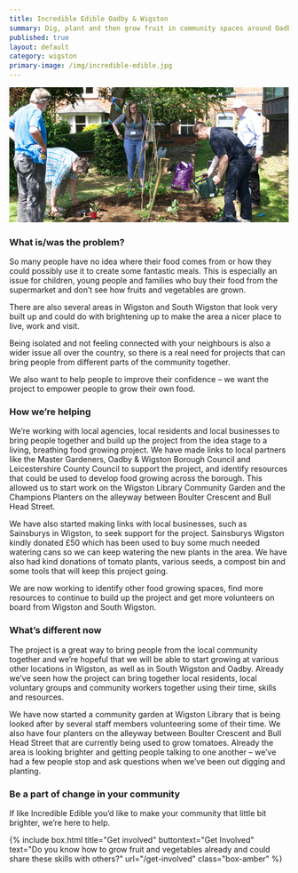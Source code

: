 ```yaml
---
title: Incredible Edible Oadby & Wigston
summary: Dig, plant and then grow fruit in community spaces around Oadby & Wigston borough.
published: true
layout: default
category: wigston
primary-image: /img/incredible-edible.jpg
---
```


![Service users from the Incredible Edible Project](/img/incredible-edible.jpg)

### What is/was the problem? 

So many people have no idea where their food comes from or how they could possibly use it to create some fantastic meals. This is especially an issue for children, young people and families who buy their food from the supermarket and don’t see how fruits and vegetables are grown. 

There are also several areas in Wigston and South Wigston that look very built up and could do with brightening up to make the area a nicer place to live, work and visit.

Being isolated and not feeling connected with your neighbours is also a wider issue all over the country, so there is a real need for projects that can bring people from different parts of the community together.

We also want to help people to improve their confidence – we want the project to empower people to grow their own food.

### How we’re helping 

We’re working with local agencies, local residents and local businesses to bring people together and build up the project from the idea stage to a living, breathing food growing project. We have made links to local partners like the Master Gardeners, Oadby & Wigston Borough Council and Leicestershire County Council to support the project, and identify resources that could be used to develop food growing across the borough. This allowed us to start work on the Wigston Library Community Garden and the Champions Planters on the alleyway between Boulter Crescent and Bull Head Street. 

We have also started making links with local businesses, such as Sainsburys in Wigston, to seek support for the project. Sainsburys Wigston kindly donated £50 which has been used to buy some much needed watering cans so we can keep watering the new plants in the area. We have also had kind donations of tomato plants, various seeds, a compost bin and some tools that will keep this project going.

We are now working to identify other food growing spaces, find more resources to continue to build up the project and get more volunteers on board from Wigston and South Wigston.

### What’s different now 

The project is a great way to bring people from the local community together and we’re hopeful that we will be able to start growing at various other locations in Wigston, as well as in South Wigston and Oadby. Already we’ve seen how the project can bring together local residents, local voluntary groups and community workers together using their time, skills and resources.

We have now started a community garden at Wigston Library that is being looked after by several staff members volunteering some of their time. We also have four planters on the alleyway between Boulter Crescent and Bull Head Street that are currently being used to grow tomatoes. Already the area is looking brighter and getting people talking to one another – we’ve had a few people stop and ask questions when we’ve been out digging and planting.

### Be a part of change in your community

If like Incredible Edible you’d like to make your community that little bit brighter, we’re here to help. 

{% include box.html title="Get involved" buttontext="Get Involved" text="Do you know how to grow fruit and vegetables already and could share these skills with others?" url="/get-involved" class="box-amber"  %}
 